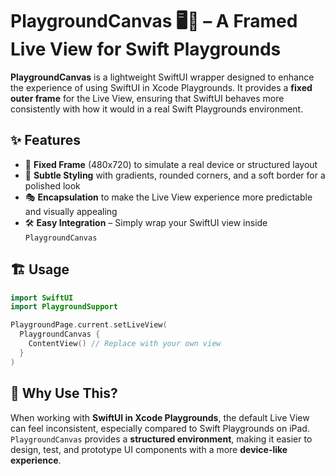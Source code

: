 # PlaygroundCanvas 🖥️🎨 – A Framed Live View for Swift Playgrounds

**PlaygroundCanvas** is a lightweight SwiftUI wrapper designed to enhance the experience of using SwiftUI in Xcode Playgrounds. It provides a **fixed outer frame** for the Live View, ensuring that SwiftUI behaves more consistently with how it would in a real Swift Playgrounds environment.

## ✨ Features
- 📏 **Fixed Frame** (480x720) to simulate a real device or structured layout
- 🎨 **Subtle Styling** with gradients, rounded corners, and a soft border for a polished look
- 🎭 **Encapsulation** to make the Live View experience more predictable and visually appealing
- 🛠️ **Easy Integration** – Simply wrap your SwiftUI view inside `PlaygroundCanvas`

## 🏗️ Usage
```swift
import SwiftUI
import PlaygroundSupport

PlaygroundPage.current.setLiveView(
  PlaygroundCanvas {
    ContentView() // Replace with your own view
  }
)
```

## 🎯 Why Use This?
When working with **SwiftUI in Xcode Playgrounds**, the default Live View can feel inconsistent, especially compared to Swift Playgrounds on iPad. `PlaygroundCanvas` provides a **structured environment**, making it easier to design, test, and prototype UI components with a more **device-like experience**.

